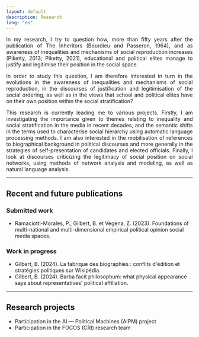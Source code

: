 ```yaml
---
layout: default
description: Research
lang: "en"
---
```


<div style="text-align: justify">

<p> In my research, I try to question how, more than fifty years after the publication of The Inheritors (Bourdieu and Passeron, 1964), and as awareness of inequalities and mechanisms of social reproduction increases (Piketty, 2013; Piketty, 2021), educational and political elites manage to justify and legitimise their position in the social space. </p>

<p> In order to study this question, I am therefore interested in turn in the evolutions in the awareness of inequalities and mechanisms of social reproduction, in the discourses of justification and legitimisation of the social ordering, as well as in the views that school and political elites have on their own position within the social stratification? </p>

<p> This research is currently leading me to various projects. Firstly, I am investigating the importance given to themes relating to inequality and social stratification in the media in recent decades, and the semantic shifts in the terms used to characterise social hierarchy using automatic language processing methods. I am also interested in the mobilisation of references to biographical background in political discourses and more generally in the strategies of self-presentation of candidates and elected officials. Finally, I look at discourses criticizing the legitimacy of social position on social networks, using methods of network analysis and modeling, as well as natural language analysis. </p>

</div>

---

## Recent and future publications

### Submitted work

* Ramaciotti-Morales, P., Gilbert, B. et Vegena, Z. (2023). Foundations of multi-national and multi-dimensional empirical political opinion social media spaces.

### Work in progress

* Gilbert, B. (2024). La fabrique des biographies : conflits d'édition et stratégies politiques sur Wikipédia.
* Gilbert, B. (2024). Barba facit philosophum: what physical appearance says about representatives' political affiliation.

---

## Research projects

* Participation in the AI — Political Machines (AIPM) project
* Participation in the FOCOS (CRI) research team